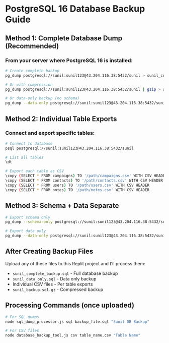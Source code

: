 # PostgreSQL 16 Database Backup Guide

## Method 1: Complete Database Dump (Recommended)

### From your server where PostgreSQL 16 is installed:

```bash
# Create complete backup
pg_dump postgresql://sunil:sunil123@43.204.116.38:5432/sunil > sunil_complete_backup.sql

# Or with compression
pg_dump postgresql://sunil:sunil123@43.204.116.38:5432/sunil | gzip > sunil_backup.sql.gz

# Or data-only backup (no schema)
pg_dump --data-only postgresql://sunil:sunil123@43.204.116.38:5432/sunil > sunil_data_only.sql
```

## Method 2: Individual Table Exports

### Connect and export specific tables:

```bash
# Connect to database
psql postgresql://sunil:sunil123@43.204.116.38:5432/sunil

# List all tables
\dt

# Export each table as CSV
\copy (SELECT * FROM campaigns) TO '/path/campaigns.csv' WITH CSV HEADER
\copy (SELECT * FROM contacts) TO '/path/contacts.csv' WITH CSV HEADER
\copy (SELECT * FROM users) TO '/path/users.csv' WITH CSV HEADER
\copy (SELECT * FROM notes) TO '/path/notes.csv' WITH CSV HEADER
```

## Method 3: Schema + Data Separate

```bash
# Export schema only
pg_dump --schema-only postgresql://sunil:sunil123@43.204.116.38:5432/sunil > schema.sql

# Export data only
pg_dump --data-only postgresql://sunil:sunil123@43.204.116.38:5432/sunil > data.sql
```

## After Creating Backup Files

Upload any of these files to this Replit project and I'll process them:

- `sunil_complete_backup.sql` - Full database backup
- `sunil_data_only.sql` - Data only backup  
- Individual CSV files - Per table exports
- `sunil_backup.sql.gz` - Compressed backup

## Processing Commands (once uploaded)

```bash
# For SQL dumps
node sql_dump_processor.js sql backup_file.sql "Sunil DB Backup"

# For CSV files  
node database_backup_tool.js csv table_name.csv "Table Name"
```